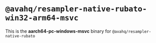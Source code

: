 # `@avahq/resampler-native-rubato-win32-arm64-msvc`

This is the **aarch64-pc-windows-msvc** binary for `@avahq/resampler-native-rubato`
